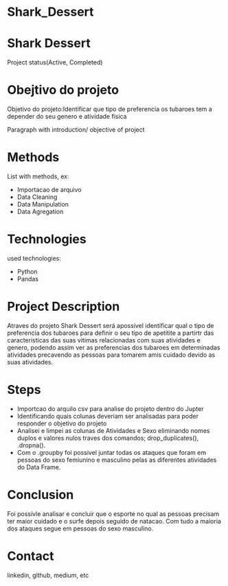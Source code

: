 # Shark_Dessert
# Shark Dessert

  Project status(Active, Completed)
  
# Obejtivo do projeto

Objetivo do projeto:Identificar que tipo de preferencia os tubaroes tem  a depender do seu genero e atividade fisica

  Paragraph with introduction/ objective of project
# Methods

  List with methods, ex:
  - Importacao de arquivo
  - Data Cleaning
  - Data Manipulation
  - Data Agregation
 
# Technologies 

  used technologies:
  - Python
  - Pandas
# Project Description

Atraves do projeto Shark Dessert será apossivel identificar qual o tipo de preferencia dos tubaroes para
definir o seu tipo de apetitite a partirtr das caracteristicas das suas vitimas relacionadas com suas atividades e genero, podendo assim ver as preferencias dos tubaroes em determinadas atividades precavendo as pessoas para tomarem amis cuidado devido as suas atividades.

# Steps
  - Importcao do arquilo csv para analise do projeto dentro do Jupter
  - Identificando quais colunas deveriam ser analisadas para poder responder o objetivo do projeto
  - Analisei e limpei as colunas de Atividades e Sexo eliminando nomes duplos e valores nulos traves dos comandos; drop_duplicates(), .dropna().
  - Com o  .groupby foi possivel juntar todas os ataques que foram em pessoas do sexo femiunino e masculino pelas as diferentes atividades do Data Frame.
  

# Conclusion
 Foi possivle analisar e concluir que o esporte no qual as pessoas precisam ter maior cuidado e o surfe depois seguido de natacao. Com tudo a maioria dos ataques segue em pessoas do sexo masculino. 
# Contact
  linkedin, github, medium, etc
